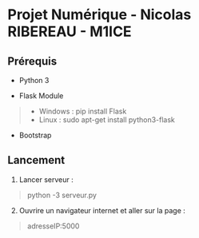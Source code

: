 Projet Numérique - Nicolas RIBEREAU - M1ICE 
====================

Prérequis
---------------------

* Python 3

* Flask Module

> * Windows : 
>pip install Flask
> * Linux :
>sudo apt-get install python3-flask

* Bootstrap

## Lancement

1. Lancer serveur :

>python -3 serveur.py

2. Ouvrire un navigateur internet et aller sur la page :

> adresseIP:5000




